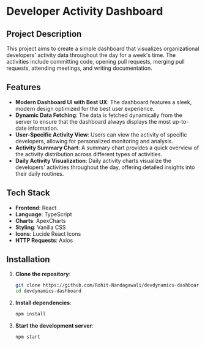 
# Developer Activity Dashboard

## Project Description

This project aims to create a simple dashboard that visualizes organizational developers' activity data throughout the day for a week's time. The activities include committing code, opening pull requests, merging pull requests, attending meetings, and writing documentation.

## Features

- **Modern Dashboard UI with Best UX**: The dashboard features a sleek, modern design optimized for the best user experience.
- **Dynamic Data Fetching**: The data is fetched dynamically from the server to ensure that the dashboard always displays the most up-to-date information.
- **User-Specific Activity View**: Users can view the activity of specific developers, allowing for personalized monitoring and analysis.
- **Activity Summary Chart**: A summary chart provides a quick overview of the activity distribution across different types of activities.
- **Daily Activity Visualization**: Daily activity charts visualize the developers' activities throughout the day, offering detailed insights into their daily routines.

## Tech Stack

- **Frontend**: React
- **Language**: TypeScript
- **Charts**: ApexCharts
- **Styling**: Vanilla CSS
- **Icons**: Lucide React Icons
- **HTTP Requests**: Axios

## Installation

1. **Clone the repository**:
    ```bash
    git clone https://github.com/Rohit-Nandagawali/devdynamics-dashboard.git
    cd devdynamics-dashboard
    ```

2. **Install dependencies**:
    ```bash
    npm install
    ```

3. **Start the development server**:
    ```bash
    npm start
    ```